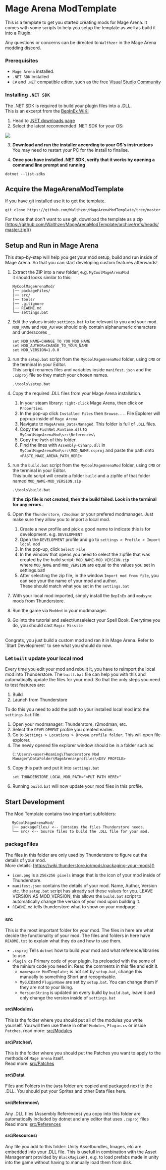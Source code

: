 # Mage Arena ModTemplate

This is a template to get you started creating mods for Mage Arena.
It comes with some scripts to help you setup the template as well as build it into a Plugin.

Any questions or concerns can be directed to `Walthzer` in the Mage Arena modding discord.

### Prerequisites
   - `Mage Arena` installed.
   - `.NET SDK` Installed
   - `C#` and `.NET` compatible editor, such as the free [Visual Studio Community](https://visualstudio.microsoft.com/free-developer-offers/)

### Installing `.NET SDK`
The .NET SDK is required to build your plugin files into a .DLL.<br>
This is an excerpt from the [BepInEx WIKI](https://docs.bepinex.dev/articles/dev_guide/plugin_tutorial/1_setup.html)

1. Head to [.NET downloads page](https://dotnet.microsoft.com/download)
2. Select the latest recommended .NET SDK for your OS:

![](https://docs.bepinex.dev/articles/dev_guide/plugin_tutorial/images/dotnet_download.png)

3. **Download and run the installer according to your OS's instructions** <br>
	You may need to restart your PC for the install to finalise.

4. **Once you have installed .NET SDK, verify that it works by opening a command line prompt and running**

```
dotnet --list-sdks
```


## Acquire the MageArenaModTemplate

If you have git installed use it to get the template.
```
git clone https://github.com/Walthzer/MageArenaModTemplate/tree/master
```
For those that don't want to use git, download the template as a zip <br>
[https://github.com/Walthzer/MageArenaModTemplate/archive/refs/heads/master.zip]()


## Setup and Run in Mage Arena
This step-by-step will help you get your mod setup, build and run inside of Mage Arena. So that you can start developing custom features afterwards!

1. Extract the ZIP into a new folder, e.g. `MyCoolMageArenaMod` <br>
it should looks similar to this:
   ```
   MyCoolMageArenaMod/
   |── packageFiles/
   |── src/
   |── tools/
   |── .gitignore
   |── README.md
   └── settings.bat

   ```

2. Edit the values inside `settings.bat` to be relevant to you and your mod.<br>
`MOD_NAME` and `MOD_AUTHOR` should only contain alphanumeric characters and underscores `_`
    ```
    set MOD_NAME=CHANGE_TO_YOU_MOD_NAME
    set MOD_AUTHOR=CHANGE_TO_YOUR_NAME
    set MOD_VERSION=1.0.0
    ```

3. run the `setup.bat` script from the `MyCoolMageArenaMod` folder, using `CMD` or the terminal in your Editor. <br>
This script renames files and variables inside `manifest.json` and the `.csproj` file so they match your chosen names. 
    ```
    .\tools\setup.bat
    ```

3. Copy the required .DLL files from your Mage Arena installation.
	1. In your steam library: `right-click` Mage Arena, then click on `Properties`.
	2. In the pop-up click `Installed Files` then  `Browse...`. File Explorer will pop-up inside of `Mage Arena`
	2. Navigate to `MageArena_Data\Managed`. This folder is full of `.DLL` files.
	3. Copy the `FishNet.Runtime.dll` to `MyCoolMageArenaMod\src\References\`
	4. Copy the `Path` of this folder.
	5. Find the lines with `Assembly-CSharp.dll` in `MyCoolMageArenaMod\src\MOD_NAME.csproj` and paste the path onto `<PASTE_MAGE_ARENA_PATH_HERE>`

4. run the `build.bat` script from the `MyCoolMageArenaMod` folder, using `CMD` or the terminal in your Editor. <br>
This build script will create a folder `build` and a zipfile of that folder named `MOD_NAME-MOD_VERSION.zip`
    ```
    .\tools\build.bat
    ```
  	**If the zip file is not created, then the build failed. Look in the terminal for any errors.**
    
5. Open the `Thunderstore`, `r2modman` or your prefered modmanager. Just make sure they allow you to import a local mod.
	1. Create a new profile and pick a good name to indicate this is for development. e.g. `DEVELOPMENT`
	2. Open the `DEVELOPMENT` profile and go to `settings > Profile > Import local mod`
	3. In the pop-up, click `Select File`
	3. In the window that opens you need to select the zipfile that was created by the build script: `MOD_NAME-MOD_VERSION.zip`<br> where `MOD_NAME` and `MOD_VERSION` are equal to the values you set in settings.bat!
	4. After selecting the zip file, in the window `Import mod from file`, you can see your the name of your mod and author.<br> These should match what you set in the `settings.bat` 
6. With your local mod imported, simply install the `BepInEx` and `modsync` mods from Thunderstore.
7. Run the game via `Modded` in your modmanager.
8. Go into the tutorial and select/unselelect your Spell Book. Everytime you do, you should cast `Magic Missile`
<br>
Congrats, you just build a custom mod and ran it in Mage Arena. Refer to `Start Development` to see what you should do now.

### Let `built` update your local mod
Every time you edit your mod and rebuilt it, you have to reimport the local mod into Thunderstore. The `built.bat` file can help you with this and automatically update the files for your mod. So that the only steps you need to test features are:
 1. Build
 2. Launch from Thunderstore

To do this you need to add the path to your installed local mod into the `settings.bat` file. 
1. Open your modmanager: Thunderstore, r2modman, etc.
2. Select the `DEVELOPMENT` profile you created earlier.
3. Go to `Settings > Locations > Browse profile folder`. This will open file explorer.
4. The newly opened file explorer window should be in a folder such as:
    ```
    C:\Users\<user>Roaming\Thunderstore Mod Manager\DataFolder\MageArena\profiles\<DEV PROFILE>
    ```
5. Copy this path and put it into `settings.bat`
    ```
	set THUNDERSTORE_LOCAL_MOD_PATH="<PUT PATH HERE>"
    ```
6. Running `build.bat` will now update your mod files in this profile.

## Start Development

The Mod Template contains two important subfolders:
```
   MyCoolMageArenaMod/
   |── packageFiles/ <-- Contains the files Thunderstore needs.
   └── src/ <-- Source files to build the .DLL file for your mod.
```

### packageFiles

The files in this folder are only used by Thunderstore to figure out the details of your mod. <br>
More details: [https://wiki.thunderstore.io/mods/packaging-your-mods]()
- `icon.png` is a `256x256 pixels` image that is the icon of your mod inside of Thunderstore.
- `manifest.json` contains the details of your mod. Name, Author, Version etc. the `setup.bat` script has already set these values for you. LEAVE VERSION AS MOD_VERSION, this allows the `build.bat` script to automatically change the version of your mod upon building it.
- `README.md` tells thunderstore what to show on your modpage. 

### src
 This is the most important folder for your mod. The files in here are what decide the functionality of your mod. The files and folders in here have `README.txt` to explain what they do and how to use them.
 - `.csproj` Tells `dotnet` how to build your mod and what reference/libraries to use.
 - `Plugin.cs` Primary code of your plugin. Its preloaded with the some of the minium code you need in. Read the comments in this file and edit it.
 	- `namespace ModTemplate;` is not set by `setup.bat`, change this manually to something Short and recognisable. 
 	- `MyGUID`and `PluginName` are set by `setup.bat`. You can change them if they are not to your liking.
	- `VersionString` is updated on every build by `build.bat`, leave it and only change the version inside of `settings.bat`


#### src\Modules\
This is the folder where you should put all of the modules you write yourself. You will then use these in other `Modules`, `Plugin.cs` or inside `Patches`.
read more: [src/Modules](https://github.com/Walthzer/MageArenaModTemplate/tree/master/src/Modules)

#### src\Patches\
This is the folder where you should put the Patches you want to apply to the methods of `Mage Arena` itself. <br>
Read more: [src/Patches](https://github.com/Walthzer/MageArenaModTemplate/tree/master/src/Patches)

#### src\Data\
Files and Folders in the `Data` folder are copied and packaged next to the .DLL. You should put your Sprites and other Data files here.<br>

#### src\References\
Any .DLL files (Assembly References) you copy into this folder are automatically included by dotnet and any editor that uses `.csproj` files <br>
Read more: [src/References](https://github.com/Walthzer/MageArenaModTemplate/tree/master/src/References)

#### src\Resources\
Any file you add to this folder: Unity Assetbundles, Images, etc are embedded into your .DLL file. This is usefull in combination with the Asset Management provided by `BlackMagicAPI`, e.g. to load prefabs made in unity into the game without having to manually load them from disk.


